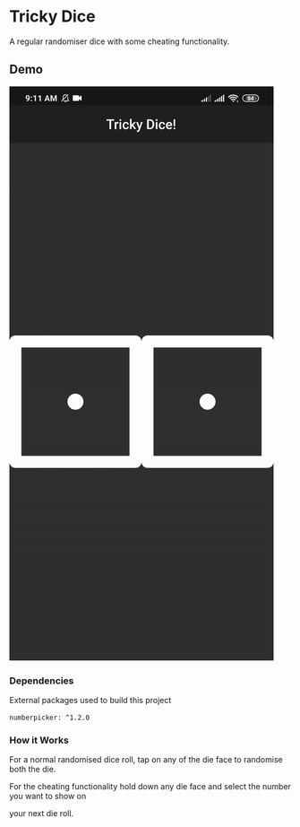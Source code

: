 # Tricky Dice

A regular randomiser dice with some cheating functionality.

## Demo 
![Tricky Dice FLutter - Animated gif demo](TrickyDiceExample.gif)

### Dependencies

External packages used to build this project

```
numberpicker: ^1.2.0
```

### How it Works

For a normal randomised dice roll, tap on any of the die face to randomise both the die.

For the cheating functionality hold down any die face and select the number you want to show on 

your next die roll.




